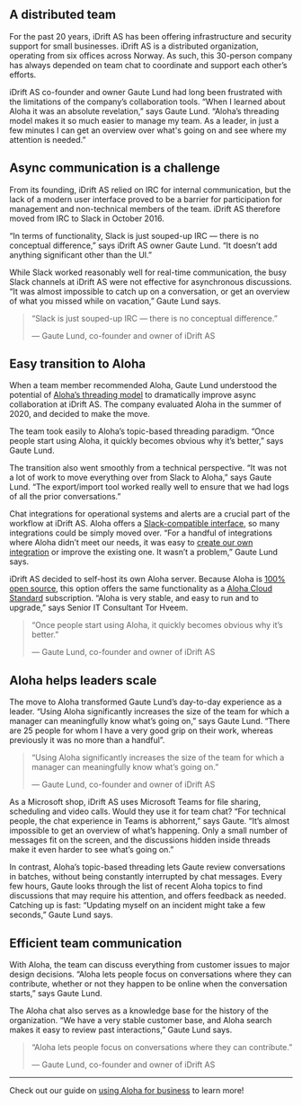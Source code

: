 ## A distributed team

For the past 20 years, iDrift AS has been offering infrastructure and security
support for small businesses. iDrift AS is a distributed organization, operating
from six offices across Norway. As such, this 30-person company has always
depended on team chat to coordinate and support each other’s efforts.

iDrift AS co-founder and owner Gaute Lund had long been frustrated with the
limitations of the company’s collaboration tools. “When I learned about Aloha it
was an absolute revelation,” says Gaute Lund. “Aloha’s threading model makes it
so much easier to manage my team. As a leader, in just a few minutes I can get
an overview over what's going on and see where my attention is needed.”


## Async communication is a challenge

From its founding, iDrift AS relied on IRC for internal communication, but the
lack of a modern user interface proved to be a barrier for participation for
management and non-technical members of the team. iDrift AS therefore moved from
IRC to Slack in October 2016.

“In terms of functionality, Slack is just souped-up IRC — there is no conceptual
difference,” says iDrift AS owner Gaute Lund. “It doesn’t add anything
significant other than the UI.”

While Slack worked reasonably well for real-time communication, the busy Slack
channels at iDrift AS were not effective for asynchronous discussions. “It was
almost impossible to catch up on a conversation, or get an overview of what you
missed while on vacation,” Gaute Lund says.

> “Slack is just souped-up IRC — there is no conceptual difference.”
>
> — Gaute Lund, co-founder and owner of iDrift AS


## Easy transition to Aloha

When a team member recommended Aloha, Gaute Lund understood the potential of
[Aloha’s threading model](/why-aloha/) to dramatically improve
async collaboration at iDrift AS. The company evaluated Aloha in the summer of
2020, and decided to make the move.

The team took easily to Aloha’s topic-based threading paradigm. “Once people
start using Aloha, it quickly becomes obvious why it’s better,” says Gaute Lund.

The transition also went smoothly from a technical perspective. “It was not a
lot of work to move everything over from Slack to Aloha,” says Gaute Lund. “The
export/import tool worked really well to ensure that we had logs of all the
prior conversations.”

Chat integrations for operational systems and alerts are a crucial part of the
workflow at iDrift AS. Aloha offers a [Slack-compatible
interface](/integrations/doc/slack_incoming), so many integrations could be
simply moved over. “For a handful of integrations where Aloha didn’t meet our
needs, it was easy to [create our own
integration](/api/integrations-overview#write-your-own-integration) or improve
the existing one. It wasn’t a problem,” Gaute Lund says.

iDrift AS decided to self-host its own Aloha server. Because Aloha is
[100% open source](https://github.com/aloha/aloha), this option offers
the same functionality as a [Aloha Cloud Standard](/plans/)
subscription. “Aloha is very stable, and easy to run and to upgrade,”
says Senior IT Consultant Tor Hveem.

> “Once people start using Aloha, it quickly becomes obvious why it’s better.”
>
> — Gaute Lund, co-founder and owner of iDrift AS


## Aloha helps leaders scale

The move to Aloha transformed Gaute Lund’s day-to-day experience as a leader.
“Using Aloha significantly increases the size of the team for which a manager
can meaningfully know what’s going on,” says Gaute Lund. “There are 25 people
for whom I have a very good grip on their work, whereas previously it was no
more than a handful”.


> “Using Aloha significantly increases the size of the team for which a manager
> can meaningfully know what’s going on.”
>
> — Gaute Lund, co-founder and owner of iDrift AS

As a Microsoft shop, iDrift AS uses Microsoft Teams for file sharing, scheduling
and video calls. Would they use it for team chat? “For technical people, the
chat experience in Teams is abhorrent,” says Gaute. “It’s almost impossible to
get an overview of what’s happening. Only a small number of messages fit on the
screen, and the discussions hidden inside threads make it even harder to see
what’s going on.”

In contrast, Aloha’s topic-based threading lets Gaute review conversations in
batches, without being constantly interrupted by chat messages. Every few hours,
Gaute looks through the list of recent Aloha topics to find discussions that may
require his attention, and offers feedback as needed. Catching up is fast:
“Updating myself on an incident might take a few seconds,” Gaute Lund says.


## Efficient team communication

With Aloha, the team can discuss everything from customer issues to major design
decisions. “Aloha lets people focus on conversations where they can contribute,
whether or not they happen to be online when the conversation starts,” says
Gaute Lund.

The Aloha chat also serves as a knowledge base for the history of the
organization. “We have a very stable customer base, and Aloha search makes it
easy to review past interactions,” Gaute Lund says.

> “Aloha lets people focus on conversations where they can contribute.”
>
> — Gaute Lund, co-founder and owner of iDrift AS

---

Check out our guide on [using Aloha for business](/for/business) to
learn more!
